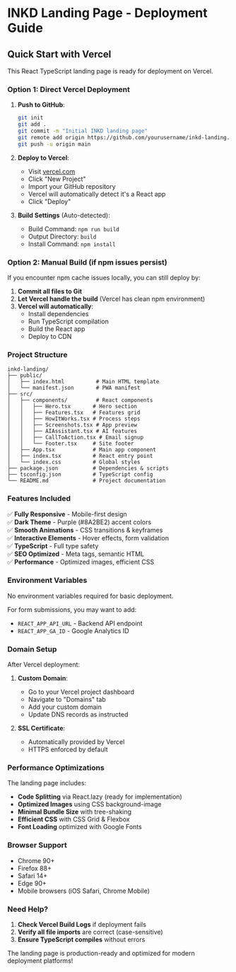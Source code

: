 # INKD Landing Page - Deployment Guide

## Quick Start with Vercel

This React TypeScript landing page is ready for deployment on Vercel.

### Option 1: Direct Vercel Deployment

1. **Push to GitHub**:
   ```bash
   git init
   git add .
   git commit -m "Initial INKD landing page"
   git remote add origin https://github.com/yourusername/inkd-landing.git
   git push -u origin main
   ```

2. **Deploy to Vercel**:
   - Visit [vercel.com](https://vercel.com)
   - Click "New Project"
   - Import your GitHub repository
   - Vercel will automatically detect it's a React app
   - Click "Deploy"

3. **Build Settings** (Auto-detected):
   - Build Command: `npm run build`
   - Output Directory: `build`
   - Install Command: `npm install`

### Option 2: Manual Build (if npm issues persist)

If you encounter npm cache issues locally, you can still deploy by:

1. **Commit all files to Git**
2. **Let Vercel handle the build** (Vercel has clean npm environment)
3. **Vercel will automatically**:
   - Install dependencies
   - Run TypeScript compilation
   - Build the React app
   - Deploy to CDN

### Project Structure

```
inkd-landing/
├── public/
│   ├── index.html          # Main HTML template
│   └── manifest.json       # PWA manifest
├── src/
│   ├── components/         # React components
│   │   ├── Hero.tsx       # Hero section
│   │   ├── Features.tsx   # Features grid
│   │   ├── HowItWorks.tsx # Process steps
│   │   ├── Screenshots.tsx # App preview
│   │   ├── AIAssistant.tsx # AI features
│   │   ├── CallToAction.tsx # Email signup
│   │   └── Footer.tsx     # Site footer
│   ├── App.tsx            # Main app component
│   ├── index.tsx          # React entry point
│   └── index.css          # Global styles
├── package.json           # Dependencies & scripts
├── tsconfig.json          # TypeScript config
└── README.md              # Project documentation
```

### Features Included

✅ **Fully Responsive** - Mobile-first design  
✅ **Dark Theme** - Purple (#8A2BE2) accent colors  
✅ **Smooth Animations** - CSS transitions & keyframes  
✅ **Interactive Elements** - Hover effects, form validation  
✅ **TypeScript** - Full type safety  
✅ **SEO Optimized** - Meta tags, semantic HTML  
✅ **Performance** - Optimized images, efficient CSS  

### Environment Variables

No environment variables required for basic deployment.

For form submissions, you may want to add:
- `REACT_APP_API_URL` - Backend API endpoint
- `REACT_APP_GA_ID` - Google Analytics ID

### Domain Setup

After Vercel deployment:

1. **Custom Domain**:
   - Go to your Vercel project dashboard
   - Navigate to "Domains" tab
   - Add your custom domain
   - Update DNS records as instructed

2. **SSL Certificate**:
   - Automatically provided by Vercel
   - HTTPS enforced by default

### Performance Optimizations

The landing page includes:
- **Code Splitting** via React.lazy (ready for implementation)
- **Optimized Images** using CSS background-image
- **Minimal Bundle Size** with tree-shaking
- **Efficient CSS** with CSS Grid & Flexbox
- **Font Loading** optimized with Google Fonts

### Browser Support

- Chrome 90+
- Firefox 88+
- Safari 14+
- Edge 90+
- Mobile browsers (iOS Safari, Chrome Mobile)

### Need Help?

1. **Check Vercel Build Logs** if deployment fails
2. **Verify all file imports** are correct (case-sensitive)
3. **Ensure TypeScript compiles** without errors

The landing page is production-ready and optimized for modern deployment platforms!